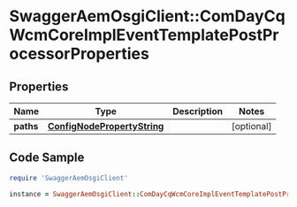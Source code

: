 # SwaggerAemOsgiClient::ComDayCqWcmCoreImplEventTemplatePostProcessorProperties

## Properties

Name | Type | Description | Notes
------------ | ------------- | ------------- | -------------
**paths** | [**ConfigNodePropertyString**](ConfigNodePropertyString.md) |  | [optional] 

## Code Sample

```ruby
require 'SwaggerAemOsgiClient'

instance = SwaggerAemOsgiClient::ComDayCqWcmCoreImplEventTemplatePostProcessorProperties.new(paths: null)
```


